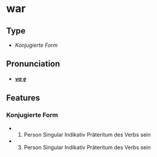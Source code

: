 # war
## Type
- _Konjugierte Form_
## Pronunciation
- **_[vaːɐ̯](https://commons.wikimedia.org/wiki/File:De-war.ogg)_**
## Features
### Konjugierte Form
-  1. Person Singular Indikativ Präteritum des Verbs sein
-  3. Person Singular Indikativ Präteritum des Verbs sein
